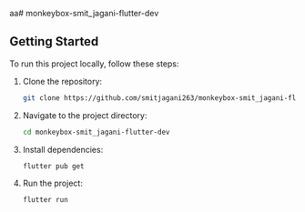 aa# monkeybox-smit_jagani-flutter-dev


## Getting Started

To run this project locally, follow these steps:

1. Clone the repository:

   ```bash
   git clone https://github.com/smitjagani263/monkeybox-smit_jagani-flutter-dev

2. Navigate to the project directory:

   ```bash
   cd monkeybox-smit_jagani-flutter-dev

3. Install dependencies:

   ```bash
   flutter pub get
   
4. Run the project:

   ```bash
   flutter run
